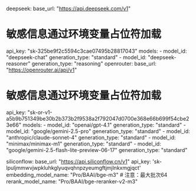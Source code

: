 deepseek:
  base_url: "https://api.deepseek.com/v1"
  # 敏感信息通过环境变量占位符加载
  api_key: "sk-325be9f2c5594c3cae07495b28817043"
  models:
    - model_id: "deepseek-chat"
      generation_type: "standard"
    - model_id: "deepseek-reasoner"
      generation_type: "reasoning"
openrouter:
  base_url: "https://openrouter.ai/api/v1"
  # 敏感信息通过环境变量占位符加载
  api_key: "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"
  models:
    - model_id: "openai/gpt-4.1"
      generation_type: "standard"
    - model_id: "google/gemini-2.5-pro"
      generation_type: "standard"
    - model_id: "anthropic/claude-sonnet-4"
      generation_type: "standard"
    - model_id: "minimax/minimax-m1"
      generation_type: "standard"
    - model_id: "google/gemini-2.5-flash-lite-preview-06-17"
      generation_type: "standard"

siliconflow:
  base_url: "https://api.siliconflow.cn/v1"
  api_key: 'sk-lpuljmmwvjwpkluhkglyuqvqhnpzyeumgftjmjlnkxmgjqct'
embedding_model_name: "Pro/BAAI/bge-m3" # 注意：最大批次64
rerank_model_name: "Pro/BAAI/bge-reranker-v2-m3"
